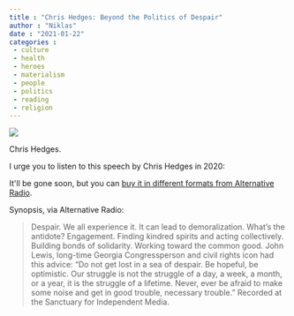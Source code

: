 ```yaml
---
title : "Chris Hedges: Beyond the Politics of Despair"
author : "Niklas"
date : "2021-01-22"
categories : 
 - culture
 - health
 - heroes
 - materialism
 - people
 - politics
 - reading
 - religion
---
```


![](https://www.uvic.ca/research/centres/csrs/assets/images/photos/misc/chris-hedges.jpg)

Chris Hedges.

I urge you to listen to this speech by Chris Hedges in 2020:

It'll be gone soon, but you can [buy it in different formats from Alternative Radio](https://www.alternativeradio.org/products/hedc015/).

Synopsis, via Alternative Radio:

> Despair. We all experience it. It can lead to demoralization. What’s the antidote? Engagement. Finding kindred spirits and acting collectively. Building bonds of solidarity. Working toward the common good. John Lewis, long-time Georgia Congressperson and civil rights icon had this advice: “Do not get lost in a sea of despair. Be hopeful, be optimistic. Our struggle is not the struggle of a day, a week, a month, or a year, it is the struggle of a lifetime. Never, ever be afraid to make some noise and get in good trouble, necessary trouble.” Recorded at the Sanctuary for Independent Media.
